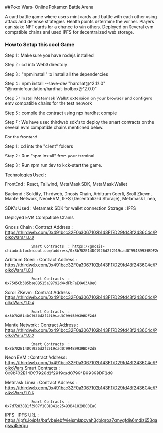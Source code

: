 ##Poko Wars-  Online Pokamon Battle Arena

A card battle game where users mint cards and battle with each other using attack and defense strategies. Health points determine the winner. Players can stake NFT cards for a chance to win others. Deployed on Several evm compatible chains and used IPFS for decentralized web storage.


### How to Setup this cool Game 

Step 1 : Make sure you have nodejs installed 

Step 2 : cd into Web3 directory 

Step 3 : "npm install" to install all the dependencies 

Step 4 :  npm install --save-dev "hardhat@^2.12.0" "@nomicfoundation/hardhat-toolbox@^2.0.0"

Step 5 : Install Metamask Wallet extension on your browser and configure emv compatible chains for the test network 

Step 6 : compile the contract using npx hardhat compile 

Step 7 : We have used thirdweb sdk's to deploy the smart contracts on the several evm compatible chains mentioned below. 

For the frontend 

Step 1 : cd into the "client" folders

Step 2 : Run "npm install" from your terminal 

Step 3 : Run npm run dev to kick-start the game. 

Technologies Used : 

FrontEnd : React, Tailwind, MetaMask SDK, MetaMask Wallet

Backend : Solidity, Thirdweb, Gnosis Chain,  Arbitrum Goerli, Scoll Zkevm, Mantle Network, NeonEVM, IPFS (Decentralized Storage),  Metamask Linea,  

SDK's Used : Metamask SDK for wallet connection
Storage : IPFS

Deployed EVM Compatible Chains 

Gnosis Chain : 
                Contract Address : https://thirdweb.com/0x491bdc32F0a3067102b143F17D29fd4Bf2436C4c/PolkoWars/1.0.0
                
                Smart Contracts  : https://gnosis-chiado.blockscout.com/address/0x8b702E14DC7926d2f2919cad07994B9939BDF2d8

Arbitrum Goerli : 
                Contract Address : https://thirdweb.com/0x491bdc32F0a3067102b143F17D29fd4Bf2436C4c/PolkoWars/1.0.1
                
                Smart Contracts  : 0x7505Cb385bae8B515a89792d44dFbFaE0A03A8e0

Scroll ZKevm : 
                Contract Address : https://thirdweb.com/0x491bdc32F0a3067102b143F17D29fd4Bf2436C4c/PolkoWars/1.0.4
                
                Smart Contracts  : 0x8b702E14DC7926d2f2919cad07994B9939BDF2d8

Mantle Network : 
                Contract Address : https://thirdweb.com/0x491bdc32F0a3067102b143F17D29fd4Bf2436C4c/PolkoWars/1.0.3

                Smart Contracts  : 0x8b702E14DC7926d2f2919cad07994B9939BDF2d8

Neon EVM : 
                Contract Address : https://thirdweb.com/0x491bdc32F0a3067102b143F17D29fd4Bf2436C4c/PolkoWars
                Smart Contracts  : 0x8b702E14DC7926d2f2919cad07994B9939BDF2d8

Metmask Linea : 
                Contract Address : https://thirdweb.com/0x491bdc32F0a3067102b143F17D29fd4Bf2436C4c/PolkoWars/1.0.6
                
                Smart Contracts  : 0x7d72838B1f3907f1CB1B41c25493B41829BC0EaC
IPFS : 
                IPFS URL : https://ipfs.io/ipfs/bafybeiebfwieismlapcvah3gblqroa7xmygfdia6mdiz653qagsw45ergu




